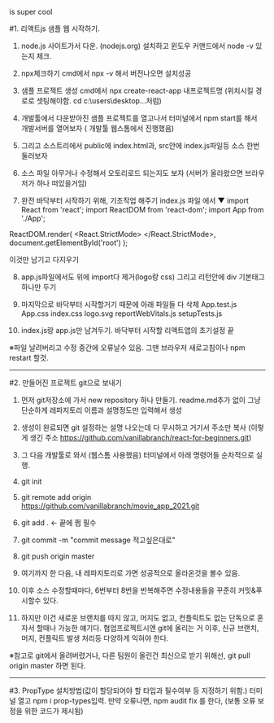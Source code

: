 is super cool

#1. 리액트js 샘플 웹 시작하기.

1. node.js 사이트가서 다운.  (nodejs.org)
   설치하고 윈도우 커맨드에서 node -v 있는지 체크.

2. npx체크하기
   cmd에서 npx -v 해서 버전나오면 설치성공

3. 샘플 프로젝트 생성
   cmd에서 npx create-react-app 내프로젝트명 (위치시킬 경로로 셋팅해야함. cd c:\users\desktop...처럼)

4. 개발툴에서 다운받아진 샘플 프로젝트를 열고나서 터미널에서 npm start를 해서 개발서버를 열어보자
   ( 개발툴 웹스톰에서 진행했음)

5. 그리고 소스트리에서 public에 index.html과, src안에 index.js파일등 소스 한번 둘러보자

6. 소스 파일 아무거나 수정해서 오토리로드 되는지도 보자 (서버가 올라왔으면 브라우저가 하나 떠있을거임)

7. 완전 바닥부터 시작하기 위해, 기초작업 해주기
   index.js 파일 에서 ▼
   import React from 'react';
   import ReactDOM from 'react-dom';
   import App from './App';

ReactDOM.render(
<React.StrictMode>
<App />
</React.StrictMode>,
document.getElementById('root')
);

이것만 남기고 다지우기

8. app.js파일에서도 위에 import다 제거(logo랑 css)
   그리고 리턴안에 div 기본태그 하나만 두기

9. 마지막으로 바닥부터 시작할거기 때문에 아래 파일들 다 삭제
   App.test.js
   App.css
   index.css
   logo.svg
   reportWebVitals.js
   setupTests.js

10. index.js랑 app.js만 남겨두기. 바닥부터 시작할 리액트앱의 초기설정 끝

※파일 날려버리고 수정 중간에 오류날수 있음.  그땐 브라우저 새로고침이나 npm restart 할것.

------------------------------------------------------------------------

#2. 만들어진 프로젝트 git으로 보내기
1. 먼저 git저장소에 가서 new repository 하나 만들기.
readme.md추가 없이 그냥 단순하게 레파지토리 이름과 설명정도만 입력해서 생성

2. 생성이 완료되면 git 설정하는 설명 나오는데 다 무시하고 거기서 주소만 복사
   (이렇게 생긴 주소 https://github.com/vanillabranch/react-for-beginners.git)

3. 그 다음 개발툴로 와서 (웹스톰 사용했음) 터미널에서 아래 명령어들 순차적으로 실행.

4. git init

5. git remote add origin https://github.com/vanillabranch/movie_app_2021.git

6. git add .   <- 끝에 쩜 필수

7. git commit -m "commit message 적고싶은대로"

8. git push origin master

9. 여기까지 한 다음, 내 레파지토리로 가면 성공적으로 올라온것을 볼수 있음.

10. 이후 소스 수정할때마다, 6번부터 8번을 반복해주면 수정내용들을 꾸준히 커밋&푸시할수 있다.

11. 하지만 이건 새로운 브랜치를 따지 않고, 머지도 없고, 컨플릭트도 없는 단독으로 혼자서 할때나 가능한 얘기다.
협업프로젝트시엔 git에 올리는 거 이후, 신규 브랜치, 머지, 컨플릭트 발생 처리등 다양하게 익혀야 한다.

※참고로 git에서 올려버렸거나, 다른 팀원이 올린건 최신으로 받기 위해선, git pull origin master 하면 된다.

------------------------------------------------------------------------
#3. PropType 설치방법(값이 할당되어야 할 타입과 필수여부 등 지정하기 위함.)
   터미널 열고 npm i prop-types입력.
    만약 오류나면, npm audit fix 를 한다, (보통 오류 보정을 위한 코드가 제시됨)

